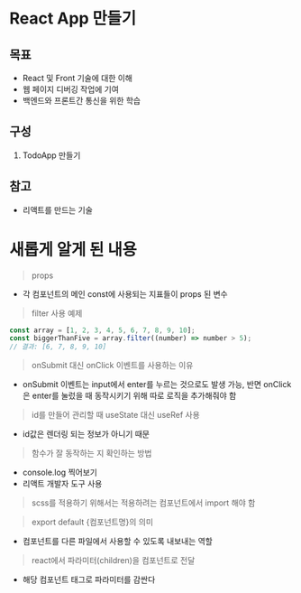 # React App 만들기

## 목표

- React 및 Front 기술에 대한 이해
- 웹 페이지 디버깅 작업에 기여
- 백엔드와 프론트간 통신을 위한 학습

## 구성

1. TodoApp 만들기

## 참고

- 리액트를 만드는 기술

# 새롭게 알게 된 내용

> props

- 각 컴포넌트의 메인 const에 사용되는 지표들이 props 된 변수

> filter 사용 예제

```javascript
const array = [1, 2, 3, 4, 5, 6, 7, 8, 9, 10];
const biggerThanFive = array.filter((number) => number > 5);
// 결과: [6, 7, 8, 9, 10]
```

> onSubmit 대신 onClick 이벤트를 사용하는 이유

- onSubmit 이벤트는 input에서 enter를 누르는 것으로도 발생 가능, 반면 onClick은 enter를 눌렀을 때 동작시키기 위해 따로 로직을 추가해줘야 함

> id를 만들어 관리할 때 useState 대신 useRef 사용

- id값은 렌더링 되는 정보가 아니기 때문

> 함수가 잘 동작하는 지 확인하는 방법

- console.log 찍어보기
- 리액트 개발자 도구 사용

> scss를 적용하기 위해서는 적용하려는 컴포넌트에서 import 해야 함

> export default {컴포넌트명}의 의미

- 컴포넌트를 다른 파일에서 사용할 수 있도록 내보내는 역할

> react에서 파라미터(children)을 컴포넌트로 전달

- 해당 컴포넌트 태그로 파라미터를 감싼다
